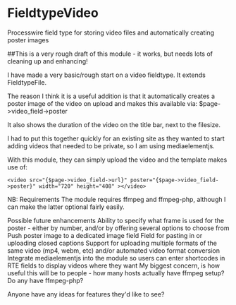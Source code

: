 FieldtypeVideo
==============

Processwire field type for storing video files and automatically creating poster images

##This is a very rough draft of this module - it works, but needs lots of cleaning up and enhancing!

I have made a very basic/rough start on a video fieldtype. It extends FieldtypeFile.

The reason I think it is a useful addition is that it automatically creates a poster image of the video on upload and makes this available via:
$page->video_field->poster

It also shows the duration of the video on the title bar, next to the filesize.

I had to put this together quickly for an existing site as they wanted to start adding videos that needed to be private, so I am using mediaelementjs.

With this module, they can simply upload the video and the template makes use of:
```
<video src="{$page->video_field->url}" poster="{$page->video_field->poster}" width="720" height="408" ></video>
```

NB: Requirements
The module requires ffmpeg and ffmpeg-php, although I can make the latter optional fairly easily.


Possible future enhancements
Ability to specify what frame is used for the poster - either by number, and/or by offering several options to choose from
Push poster image to a dedicated image field
Field for pasting in or uploading closed captions
Support for uploading multiple formats of the same video (mp4, webm, etc) and/or automated video format conversion
Integrate mediaelementjs into the module so users can enter shortcodes in RTE fields to display videos where they want
My biggest concern, is how useful this will be to people - how many hosts actually have ffmpeg setup? Do any have ffmpeg-php?

Anyone have any ideas for features they'd like to see?
